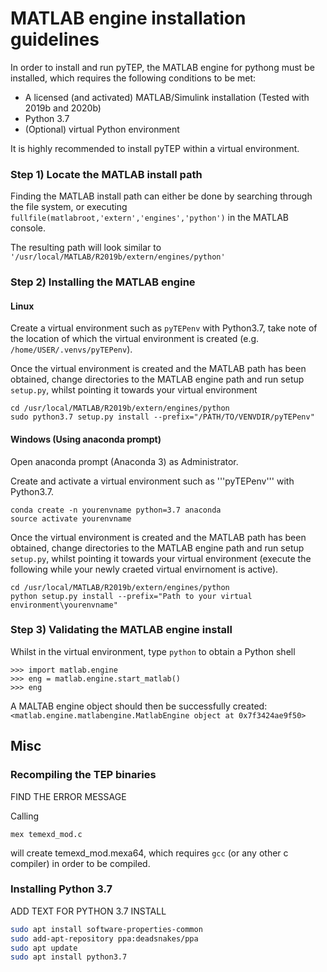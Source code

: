 # MATLAB engine installation guidelines
In order to install and run pyTEP, the MATLAB engine for pythong must be installed, which requires the following conditions to be met:
- A licensed (and activated) MATLAB/Simulink installation (Tested with 2019b and 2020b)
- Python 3.7
- (Optional) virtual Python environment
  
It is highly recommended to install pyTEP within a virtual environment.

### Step 1) Locate the MATLAB install path
Finding the MATLAB install path can either be done by searching through the file system, or executing ```fullfile(matlabroot,'extern','engines','python')``` in the MATLAB console.

The resulting path will look similar to 
```'/usr/local/MATLAB/R2019b/extern/engines/python'```

### Step 2) Installing the MATLAB engine

#### Linux

Create a virtual environment such as ```pyTEPenv``` with Python3.7, take note of the location of which the virtual environment is created (e.g. ```/home/USER/.venvs/pyTEPenv```).

Once the virtual environment is created and the MATLAB path has been obtained, change directories to the MATLAB engine path and run setup ```setup.py```, whilst pointing it towards your virtual environment
```
cd /usr/local/MATLAB/R2019b/extern/engines/python
sudo python3.7 setup.py install --prefix="/PATH/TO/VENVDIR/pyTEPenv"
```

#### Windows (Using anaconda prompt)

Open anaconda prompt (Anaconda 3) as Administrator. 

Create and activate a virtual environment such as '''pyTEPenv''' with Python3.7.
```
conda create -n yourenvname python=3.7 anaconda
source activate yourenvname
```
Once the virtual environment is created and the MATLAB path has been obtained, change directories to the MATLAB engine path and run setup ```setup.py```, whilst pointing it towards your virtual environment (execute the following while your newly craeted virtual envirnoment is active).
```
cd /usr/local/MATLAB/R2019b/extern/engines/python
python setup.py install --prefix="Path to your virtual environment\yourenvname"
```

### Step 3) Validating the MATLAB engine install
Whilst in the virtual environment, type ```python``` to obtain a Python shell
```
>>> import matlab.engine
>>> eng = matlab.engine.start_matlab()
>>> eng
```
A MALTAB engine object should then be successfully created:
```<matlab.engine.matlabengine.MatlabEngine object at 0x7f3424ae9f50>```
## Misc
### Recompiling the TEP binaries
FIND THE ERROR MESSAGE

Calling
```
mex temexd_mod.c
```
will create temexd_mod.mexa64, which requires ```gcc``` (or any other c compiler) in order to be compiled.
### Installing Python 3.7
ADD TEXT FOR PYTHON 3.7 INSTALL
```bash
sudo apt install software-properties-common
sudo add-apt-repository ppa:deadsnakes/ppa
sudo apt update
sudo apt install python3.7
```

